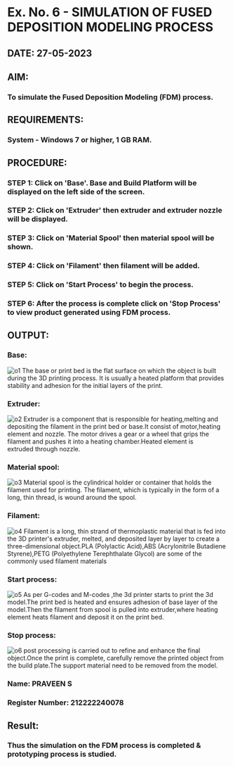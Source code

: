 # Ex. No. 6 - SIMULATION OF FUSED DEPOSITION MODELING PROCESS

## DATE: 27-05-2023
## AIM:
### To simulate the Fused Deposition Modeling (FDM) process.

## REQUIREMENTS:
### System - Windows 7 or higher, 1 GB RAM.

## PROCEDURE:
### STEP 1: Click on 'Base'. Base and Build Platform will be displayed on the left side of the screen.
### STEP 2: Click on 'Extruder' then extruder and extruder nozzle will be displayed.
### STEP 3: Click on 'Material Spool' then material spool will be shown.
### STEP 4: Click on 'Filament' then filament will be added.
### STEP 5: Click on 'Start Process' to begin the process.
### STEP 6: After the process is complete click on 'Stop Process' to view product generated using FDM process.

## OUTPUT:
### Base:
![o1](https://github.com/LATHIKESHWARAN/Ex.-No---6.-SIMULATION-OF-FUSED-DEPOSITION-MODELING-PROCESS/assets/119393556/ab40b42e-bc85-46f3-b36d-037a4a8269cb)
The base or print bed is the flat surface on which the object is built during the 3D printing process. It is usually a heated platform that provides stability and adhesion for the initial layers of the print.
### Extruder:
![o2](https://github.com/LATHIKESHWARAN/Ex.-No---6.-SIMULATION-OF-FUSED-DEPOSITION-MODELING-PROCESS/assets/119393556/d9cfed2b-d34b-424c-a5d4-6983c02e3e64)
Extruder is a component that is responsible for heating,melting and depositing the filament in the  print bed or base.It consist of motor,heating element and nozzle. The motor drives a gear or a wheel that grips the filament and pushes it into a heating chamber.Heated element is extruded through nozzle.
### Material spool:
![o3](https://github.com/LATHIKESHWARAN/Ex.-No---6.-SIMULATION-OF-FUSED-DEPOSITION-MODELING-PROCESS/assets/119393556/1d5e8176-03c0-4bf9-93d4-7d75dd8e28c1)
Material spool is the cylindrical holder or container that holds the filament used for printing. The filament, which is typically in the form of a long, thin thread, is wound around the spool.
### Filament:
![o4](https://github.com/LATHIKESHWARAN/Ex.-No---6.-SIMULATION-OF-FUSED-DEPOSITION-MODELING-PROCESS/assets/119393556/72edaa7b-ac76-4078-9fbb-c87e253627fe)
Filament is a long, thin strand of thermoplastic material that is fed into the 3D printer's extruder, melted, and deposited layer by layer to create a three-dimensional object.PLA (Polylactic Acid),ABS (Acrylonitrile Butadiene Styrene),PETG (Polyethylene Terephthalate Glycol) are some of the commonly used filament materials
### Start process:
![o5](https://github.com/LATHIKESHWARAN/Ex.-No---6.-SIMULATION-OF-FUSED-DEPOSITION-MODELING-PROCESS/assets/119393556/c3e254e1-f7e8-45b3-ac83-14f08a8644a6)
As per G-codes and M-codes ,the 3d printer starts to print the 3d model.The print bed is heated and ensures adhesion of base layer of the model.Then the  filament from spool is pulled into extruder,where heating element heats filament and deposit it on the print bed.
### Stop process:
![o6](https://github.com/LATHIKESHWARAN/Ex.-No---6.-SIMULATION-OF-FUSED-DEPOSITION-MODELING-PROCESS/assets/119393556/948fd88c-8486-4ebc-a36e-11071c7fb29b)
post processing is carried out to refine and enhance the final object.Once the print is complete, carefully remove the printed object from the build plate.The support material need to be removed from the model.

### Name: PRAVEEN S
### Register Number: 212222240078

## Result:
### Thus the simulation on the FDM process is completed & prototyping process is studied.
